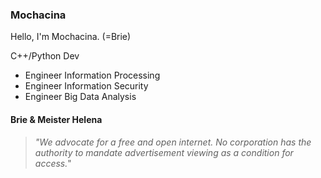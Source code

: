 ### Mochacina 

Hello, I'm Mochacina. (=Brie)

C++/Python Dev

- Engineer Information Processing
- Engineer Information Security
- Engineer Big Data Analysis

#### Brie & Meister Helena

> *"We advocate for a free and open internet. No corporation has the authority to mandate advertisement viewing as a condition for access.*"

<!-- [![Mochacina's GitHub stats](https://github-readme-stats.vercel.app/api?username=Mochacina)](https://github.com/Mochacina/github-readme-stats) -->

<!--
**Mochacina/Mochacina** is a ✨ _special_ ✨ repository because its `README.md` (this file) appears on your GitHub profile.

Here are some ideas to get you started:

- 🔭 I’m currently working on ...
- 🌱 I’m currently learning ...
- 👯 I’m looking to collaborate on ...
- 🤔 I’m looking for help with ...
- 💬 Ask me about ...
- 📫 How to reach me: ...
- 😄 Pronouns: ...
- ⚡ Fun fact: ...
-->
